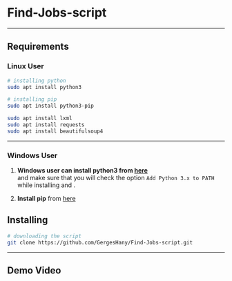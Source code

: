 # Find-Jobs-script

<hr>

## Requirements

### Linux User

```bash
# installing python
sudo apt install python3
```

```bash
# installing pip
sudo apt install python3-pip
```

```bash
sudo apt install lxml
sudo apt install requests
sudo apt install beautifulsoup4
```
<hr>

### Windows User

1. **Windows user can install python3 from [here](https://www.python.org/downloads/)**   
and make sure that you will check the option `Add Python 3.x to PATH` while installing and .

2. **Install pip** from [here](https://pip.pypa.io/en/stable/installation/)

## Installing

```bash
# downloading the script
git clone https://github.com/GergesHany/Find-Jobs-script.git
```

<hr>

## Demo Video
